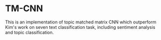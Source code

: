 # TM-CNN
This is an implementation of topic matched matrix CNN which outperform Kim's work on seven text classification task, including sentiment analysis and topic classification.
